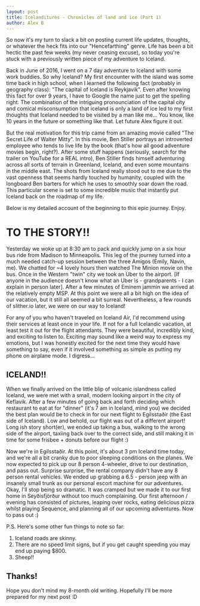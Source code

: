 ```yaml
---
layout: post
title: Icelanditures - Chronicles of land and ice (Part 1)
author: Alex B
---
```


So now it's my turn to slack a bit on posting current life updates, thoughts, or whatever the heck fits into our "Hencefarthing" genre. Life has been a bit hectic the past few weeks (my never ceasing excuse), so today you're stuck with a previously written piece of my adventure to Iceland.

Back in June of 2016, I went on a 7 day adventure to Iceland with some work buddies. So why Iceland? My first encounter with the island was some time back in high school, when I learned the following fact (probably in geography class): "The capital of Iceland is Reykjavik". Even after knowing this fact for over 9 years, I have to Google the name just to get the spelling right. The combination of the intriguing pronounciation of the capital city and comical misconsumption that iceland is only a land of ice led to my first thoughts that Iceland needed to be visited by a man like me... You know, like 10 years in the future or something like that. Let future Alex figure it out.

But the real motivation for this trip came from an amazing movie called "The Secret Life of Walter Mitty". In this movie, Ben Stiller portrays an introverted employee who tends to live life by the book (that's how all good adventure movies begin, right?). After some stuff happens (seriously, search for the trailer on YouTube for a REAL intro), Ben Stiller finds himself adventuring across all sorts of terrain in Greenland, Iceland, and even some mountains in the middle east. The shots from Iceland really stood out to me due to the vast openness that seems hardly touched by humanity, coupled with the longboard Ben barters for which he uses to smoothly soar down the road. This particular scene is set to some incredible music that instantly put Iceland back on the roadmap of my life.

Below is my detailed account of the beginning to this epic journey. Enjoy.

# TO THE STORY!!

Yesterday we woke up at 8:30 am to pack and quickly jump on a six hour bus ride from Madison to Minneapolis. This leg of the journey turned into a much needed catch-up session between the three Amigos (Emily, Navin, me). We chatted for ~4 lovely hours then watched The Minion movie on the bus. Once in the Western "twin" city we took an Uber to the airport. [If anyone in the audience doesn't know what an Uber is - grandparents - I can explain in person later]. After a few minutes of Eminem jammin we arrived at the relatively empty MSP. At this point we were all a bit high on the idea of our vacation, but it still all seemed a bit surreal. Nevertheless, a few rounds of slither.io later, we were on our way to Iceland!

For any of you who haven't traveled on Iceland Air, I'd recommend using their services at least once in your life. If not for a full Icelandic vacation, at least test it out for the flight attendants. They were beautiful, incredibly kind, and exciting to listen to. Exciting may sound like a weird way to express my emotions, but I was honestly excited for the next time they would have something to say, even if it involved something as simple as putting my phone on airplane mode. I digress...

## ICELAND!!

When we finally arrived on the little blip of volcanic islandness called Iceland, we were met with a small, modern looking airport in the city of Keflavik. After a few minutes of going back and forth deciding which restaurant to eat at for "dinner" (it's 7 am in Iceland, mind you) we decided the best plan would be to check in for our next flight to Egilsstaðir (the East side of Iceland). Low and behold, our flight was out of a different airport! Long ish story short(er), we ended up taking a bus, walking to the wrong side of the airport, taxiing back over to the correct side, and still making it in time for some frisbee + donuts before our flight :)

Now we're in Egilsstaðir. At this point, it's about 3 pm Iceland time today, and we're all a bit cranky due to poor sleeping conditions on the planes. We now expected to pick up our 8 person 4-wheeler, drive to our destination, and pass out. Surprise surprise, the rental company didn't have any 8 person rental vehicles. We ended up grabbing a 6.5 - person jeep with an insanely small trunk as our personal escort machine for our adventures. Okay, I'll stop being so dramatic. It was cramped but we made it to our first home in Seyðisfjörður without too much complaining. Our first afternoon / evening has consisted of pictures, leaping over rocks, eating delicious pizza whilst playing Sequence, and planning all of our upcoming adventures. Now to pass out :)

P.S. Here's some other fun things to note so far:
1. Iceland roads are skinny.
2. There are no speed limit signs, but if you get caught speeding you may end up paying $800.
3. Sheep!!

## Thanks!
Hope you don't mind my 8-month old writing. Hopefully I'll be more prepared for my next post :D